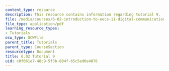 ```yaml
---
content_type: resource
description: This resource contains information regarding tutorial 9.
file: /media/courses/6-02-introduction-to-eecs-ii-digital-communication-systems-fall-2012/c0f061e748c95f3b804f65c5ed6e4076_MIT6_02F12_tutor09.pdf
file_type: application/pdf
learning_resource_types:
- Tutorials
ocw_type: OCWFile
parent_title: Tutorials
parent_type: CourseSection
resourcetype: Document
title: 6.02 Tutorial 9
uid: c0f061e7-48c9-5f3b-804f-65c5ed6e4076
---
```

